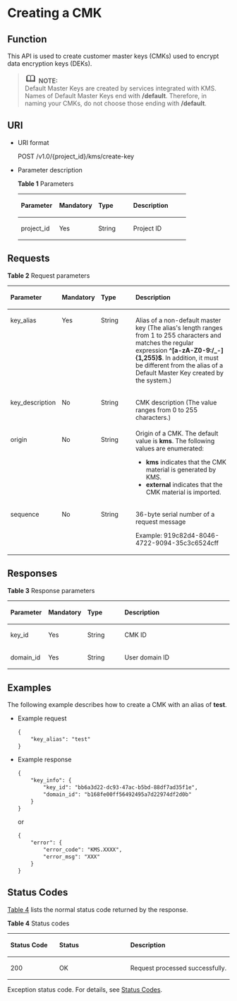 # Creating a CMK<a name="kms_02_0012"></a>

## Function<a name="en-us_topic_0112992294_s1731a14fb0144c79bf0fa90c694f34f7"></a>

This API is used to create customer master keys \(CMKs\) used to encrypt data encryption keys \(DEKs\).

>![](public_sys-resources/icon-note.gif) **NOTE:**   
>Default Master Keys are created by services integrated with KMS. Names of Default Master Keys end with  **/default**. Therefore, in naming your CMKs, do not choose those ending with  **/default**.  

## URI<a name="en-us_topic_0112992294_se70c3e5518a04f60b06032524dddfef4"></a>

-   URI format

    POST /v1.0/\{project\_id\}/kms/create-key

-   Parameter description

    **Table  1**  Parameters

    <a name="en-us_topic_0112992294_t982da1e0196d4ec1a28d1fbff2cc8191"></a>
    <table><thead align="left"><tr id="en-us_topic_0112992294_r6e963322c1e740d181726d2f0e91df5a"><th class="cellrowborder" valign="top" width="22.74%" id="mcps1.2.5.1.1"><p id="en-us_topic_0112992294_a3b5bbe5a7f644fd3a74cecbfb3f7ed60"><a name="en-us_topic_0112992294_a3b5bbe5a7f644fd3a74cecbfb3f7ed60"></a><a name="en-us_topic_0112992294_a3b5bbe5a7f644fd3a74cecbfb3f7ed60"></a><strong id="en-us_topic_0112992294_b842352706165836"><a name="en-us_topic_0112992294_b842352706165836"></a><a name="en-us_topic_0112992294_b842352706165836"></a>Parameter</strong></p>
    </th>
    <th class="cellrowborder" valign="top" width="23.31%" id="mcps1.2.5.1.2"><p id="en-us_topic_0112992294_ad98d2f62bd064b4e96ea922645197c24"><a name="en-us_topic_0112992294_ad98d2f62bd064b4e96ea922645197c24"></a><a name="en-us_topic_0112992294_ad98d2f62bd064b4e96ea922645197c24"></a><strong id="en-us_topic_0112992294_b842352706165839"><a name="en-us_topic_0112992294_b842352706165839"></a><a name="en-us_topic_0112992294_b842352706165839"></a>Mandatory</strong></p>
    </th>
    <th class="cellrowborder" valign="top" width="20.86%" id="mcps1.2.5.1.3"><p id="en-us_topic_0112992294_a3becf0b3aec9468984c2efc8d5abbea5"><a name="en-us_topic_0112992294_a3becf0b3aec9468984c2efc8d5abbea5"></a><a name="en-us_topic_0112992294_a3becf0b3aec9468984c2efc8d5abbea5"></a>Type</p>
    </th>
    <th class="cellrowborder" valign="top" width="33.09%" id="mcps1.2.5.1.4"><p id="en-us_topic_0112992294_a6bb6f1fe56a2454982832e8d56d354d8"><a name="en-us_topic_0112992294_a6bb6f1fe56a2454982832e8d56d354d8"></a><a name="en-us_topic_0112992294_a6bb6f1fe56a2454982832e8d56d354d8"></a>Description</p>
    </th>
    </tr>
    </thead>
    <tbody><tr id="en-us_topic_0112992294_r69bf37b65d3f446eab7b3f4d1b2fcec0"><td class="cellrowborder" valign="top" width="22.74%" headers="mcps1.2.5.1.1 "><p id="en-us_topic_0112992294_ae42d73592f58424ea93a11e52d2478dd"><a name="en-us_topic_0112992294_ae42d73592f58424ea93a11e52d2478dd"></a><a name="en-us_topic_0112992294_ae42d73592f58424ea93a11e52d2478dd"></a>project_id</p>
    </td>
    <td class="cellrowborder" valign="top" width="23.31%" headers="mcps1.2.5.1.2 "><p id="en-us_topic_0112992294_a56440c0f0ae34ba3b8033d1247673984"><a name="en-us_topic_0112992294_a56440c0f0ae34ba3b8033d1247673984"></a><a name="en-us_topic_0112992294_a56440c0f0ae34ba3b8033d1247673984"></a>Yes</p>
    </td>
    <td class="cellrowborder" valign="top" width="20.86%" headers="mcps1.2.5.1.3 "><p id="en-us_topic_0112992294_a1a4a71c11a4a45a58d0de2fbe009e9d9"><a name="en-us_topic_0112992294_a1a4a71c11a4a45a58d0de2fbe009e9d9"></a><a name="en-us_topic_0112992294_a1a4a71c11a4a45a58d0de2fbe009e9d9"></a>String</p>
    </td>
    <td class="cellrowborder" valign="top" width="33.09%" headers="mcps1.2.5.1.4 "><p id="en-us_topic_0112992294_a1314869d2dc147b38461e037d622f7b4"><a name="en-us_topic_0112992294_a1314869d2dc147b38461e037d622f7b4"></a><a name="en-us_topic_0112992294_a1314869d2dc147b38461e037d622f7b4"></a>Project ID</p>
    </td>
    </tr>
    </tbody>
    </table>


## Requests<a name="en-us_topic_0112992294_seb7b7901701247fab30a59b76f1c7f93"></a>

**Table  2**  Request parameters

<a name="en-us_topic_0112992294_table46221022101230"></a>
<table><thead align="left"><tr id="en-us_topic_0112992294_row9315574101230"><th class="cellrowborder" valign="top" width="17%" id="mcps1.2.5.1.1"><p id="en-us_topic_0112992294_p16364058101230"><a name="en-us_topic_0112992294_p16364058101230"></a><a name="en-us_topic_0112992294_p16364058101230"></a>Parameter</p>
</th>
<th class="cellrowborder" valign="top" width="16%" id="mcps1.2.5.1.2"><p id="en-us_topic_0112992294_p57514295101230"><a name="en-us_topic_0112992294_p57514295101230"></a><a name="en-us_topic_0112992294_p57514295101230"></a><strong id="en-us_topic_0112992294_b842352706165630"><a name="en-us_topic_0112992294_b842352706165630"></a><a name="en-us_topic_0112992294_b842352706165630"></a>Mandatory</strong></p>
</th>
<th class="cellrowborder" valign="top" width="17%" id="mcps1.2.5.1.3"><p id="en-us_topic_0112992294_p50420322101230"><a name="en-us_topic_0112992294_p50420322101230"></a><a name="en-us_topic_0112992294_p50420322101230"></a><strong id="en-us_topic_0112992294_b842352706165626"><a name="en-us_topic_0112992294_b842352706165626"></a><a name="en-us_topic_0112992294_b842352706165626"></a>Type</strong></p>
</th>
<th class="cellrowborder" valign="top" width="50%" id="mcps1.2.5.1.4"><p id="en-us_topic_0112992294_p28146304101230"><a name="en-us_topic_0112992294_p28146304101230"></a><a name="en-us_topic_0112992294_p28146304101230"></a>Description</p>
</th>
</tr>
</thead>
<tbody><tr id="en-us_topic_0112992294_row65258150101230"><td class="cellrowborder" valign="top" width="17%" headers="mcps1.2.5.1.1 "><p id="en-us_topic_0112992294_p1543290910164"><a name="en-us_topic_0112992294_p1543290910164"></a><a name="en-us_topic_0112992294_p1543290910164"></a>key_alias</p>
</td>
<td class="cellrowborder" valign="top" width="16%" headers="mcps1.2.5.1.2 "><p id="en-us_topic_0112992294_p5515069010164"><a name="en-us_topic_0112992294_p5515069010164"></a><a name="en-us_topic_0112992294_p5515069010164"></a>Yes</p>
</td>
<td class="cellrowborder" valign="top" width="17%" headers="mcps1.2.5.1.3 "><p id="en-us_topic_0112992294_p4210609710164"><a name="en-us_topic_0112992294_p4210609710164"></a><a name="en-us_topic_0112992294_p4210609710164"></a>String</p>
</td>
<td class="cellrowborder" valign="top" width="50%" headers="mcps1.2.5.1.4 "><p id="en-us_topic_0112992294_p3802087110164"><a name="en-us_topic_0112992294_p3802087110164"></a><a name="en-us_topic_0112992294_p3802087110164"></a>Alias of a non-default master key (The alias's length ranges from 1 to 255 characters and matches the regular expression <span class="parmvalue" id="en-us_topic_0112992294_parmvalue698033652174049"><a name="en-us_topic_0112992294_parmvalue698033652174049"></a><a name="en-us_topic_0112992294_parmvalue698033652174049"></a><b>^[a-zA-Z0-9:/_-]{1,255}$</b></span>. In addition, it must be different from the alias of a Default Master Key created by the system.)</p>
</td>
</tr>
<tr id="en-us_topic_0112992294_row2245699720624"><td class="cellrowborder" valign="top" width="17%" headers="mcps1.2.5.1.1 "><p id="en-us_topic_0112992294_p707743220624"><a name="en-us_topic_0112992294_p707743220624"></a><a name="en-us_topic_0112992294_p707743220624"></a>key_description</p>
</td>
<td class="cellrowborder" valign="top" width="16%" headers="mcps1.2.5.1.2 "><p id="en-us_topic_0112992294_p6281259420624"><a name="en-us_topic_0112992294_p6281259420624"></a><a name="en-us_topic_0112992294_p6281259420624"></a>No</p>
</td>
<td class="cellrowborder" valign="top" width="17%" headers="mcps1.2.5.1.3 "><p id="en-us_topic_0112992294_p3640115720624"><a name="en-us_topic_0112992294_p3640115720624"></a><a name="en-us_topic_0112992294_p3640115720624"></a>String</p>
</td>
<td class="cellrowborder" valign="top" width="50%" headers="mcps1.2.5.1.4 "><p id="en-us_topic_0112992294_p5465533520624"><a name="en-us_topic_0112992294_p5465533520624"></a><a name="en-us_topic_0112992294_p5465533520624"></a>CMK description (The value ranges from 0 to 255 characters.)</p>
</td>
</tr>
<tr id="en-us_topic_0112992294_row56396726142438"><td class="cellrowborder" valign="top" width="17%" headers="mcps1.2.5.1.1 "><p id="en-us_topic_0112992294_p4732068142438"><a name="en-us_topic_0112992294_p4732068142438"></a><a name="en-us_topic_0112992294_p4732068142438"></a>origin</p>
</td>
<td class="cellrowborder" valign="top" width="16%" headers="mcps1.2.5.1.2 "><p id="en-us_topic_0112992294_p42803505142438"><a name="en-us_topic_0112992294_p42803505142438"></a><a name="en-us_topic_0112992294_p42803505142438"></a>No</p>
</td>
<td class="cellrowborder" valign="top" width="17%" headers="mcps1.2.5.1.3 "><p id="en-us_topic_0112992294_p47753194142438"><a name="en-us_topic_0112992294_p47753194142438"></a><a name="en-us_topic_0112992294_p47753194142438"></a>String</p>
</td>
<td class="cellrowborder" valign="top" width="50%" headers="mcps1.2.5.1.4 "><div class="p" id="en-us_topic_0112992294_p44531872142438"><a name="en-us_topic_0112992294_p44531872142438"></a><a name="en-us_topic_0112992294_p44531872142438"></a>Origin of a CMK. The default value is <span class="parmvalue" id="en-us_topic_0112992294_parmvalue1849726112141249"><a name="en-us_topic_0112992294_parmvalue1849726112141249"></a><a name="en-us_topic_0112992294_parmvalue1849726112141249"></a><b>kms</b></span>. The following values are enumerated:<a name="en-us_topic_0112992294_ul43826915161742"></a><a name="en-us_topic_0112992294_ul43826915161742"></a><ul id="en-us_topic_0112992294_ul43826915161742"><li><span class="parmvalue" id="en-us_topic_0112992294_parmvalue1011124252141313"><a name="en-us_topic_0112992294_parmvalue1011124252141313"></a><a name="en-us_topic_0112992294_parmvalue1011124252141313"></a><b>kms</b></span> indicates that the CMK material is generated by KMS.</li><li><span class="parmvalue" id="en-us_topic_0112992294_parmvalue501259129141335"><a name="en-us_topic_0112992294_parmvalue501259129141335"></a><a name="en-us_topic_0112992294_parmvalue501259129141335"></a><b>external</b></span> indicates that the CMK material is imported.</li></ul>
</div>
</td>
</tr>
<tr id="en-us_topic_0112992294_row35142504101726"><td class="cellrowborder" valign="top" width="17%" headers="mcps1.2.5.1.1 "><p id="en-us_topic_0112992294_p269135101746"><a name="en-us_topic_0112992294_p269135101746"></a><a name="en-us_topic_0112992294_p269135101746"></a>sequence</p>
</td>
<td class="cellrowborder" valign="top" width="16%" headers="mcps1.2.5.1.2 "><p id="en-us_topic_0112992294_p20967256101746"><a name="en-us_topic_0112992294_p20967256101746"></a><a name="en-us_topic_0112992294_p20967256101746"></a>No</p>
</td>
<td class="cellrowborder" valign="top" width="17%" headers="mcps1.2.5.1.3 "><p id="en-us_topic_0112992294_p21799971101746"><a name="en-us_topic_0112992294_p21799971101746"></a><a name="en-us_topic_0112992294_p21799971101746"></a>String</p>
</td>
<td class="cellrowborder" valign="top" width="50%" headers="mcps1.2.5.1.4 "><p id="en-us_topic_0112992294_p89331932112120"><a name="en-us_topic_0112992294_p89331932112120"></a><a name="en-us_topic_0112992294_p89331932112120"></a>36-byte serial number of a request message</p>
<p id="en-us_topic_0112992294_p20626198101746"><a name="en-us_topic_0112992294_p20626198101746"></a><a name="en-us_topic_0112992294_p20626198101746"></a>Example: 919c82d4-8046-4722-9094-35c3c6524cff</p>
</td>
</tr>
</tbody>
</table>

## Responses<a name="en-us_topic_0112992294_sfadd53a5f4714e8f87811818d62d0296"></a>

**Table  3**  Response parameters

<a name="en-us_topic_0112992294_t98d238e10953421e84a073707024c329"></a>
<table><thead align="left"><tr id="en-us_topic_0112992294_r144a2c52c5054c6d9243eb2ef3875a21"><th class="cellrowborder" valign="top" width="17%" id="mcps1.2.5.1.1"><p id="en-us_topic_0112992294_a9156e0b03f054d4e8547e0787f88a51b"><a name="en-us_topic_0112992294_a9156e0b03f054d4e8547e0787f88a51b"></a><a name="en-us_topic_0112992294_a9156e0b03f054d4e8547e0787f88a51b"></a>Parameter</p>
</th>
<th class="cellrowborder" valign="top" width="16%" id="mcps1.2.5.1.2"><p id="en-us_topic_0112992294_a1851157c81e14d7f82db752a5737195a"><a name="en-us_topic_0112992294_a1851157c81e14d7f82db752a5737195a"></a><a name="en-us_topic_0112992294_a1851157c81e14d7f82db752a5737195a"></a><strong id="en-us_topic_0112992294_b842352706165935"><a name="en-us_topic_0112992294_b842352706165935"></a><a name="en-us_topic_0112992294_b842352706165935"></a>Mandatory</strong></p>
</th>
<th class="cellrowborder" valign="top" width="17%" id="mcps1.2.5.1.3"><p id="en-us_topic_0112992294_a39360acf5daf4c01a1ebddeff5d68a1c"><a name="en-us_topic_0112992294_a39360acf5daf4c01a1ebddeff5d68a1c"></a><a name="en-us_topic_0112992294_a39360acf5daf4c01a1ebddeff5d68a1c"></a><strong id="en-us_topic_0112992294_b842352706165929"><a name="en-us_topic_0112992294_b842352706165929"></a><a name="en-us_topic_0112992294_b842352706165929"></a>Type</strong></p>
</th>
<th class="cellrowborder" valign="top" width="50%" id="mcps1.2.5.1.4"><p id="en-us_topic_0112992294_a0097000016b14857972b7929bcaaa038"><a name="en-us_topic_0112992294_a0097000016b14857972b7929bcaaa038"></a><a name="en-us_topic_0112992294_a0097000016b14857972b7929bcaaa038"></a>Description</p>
</th>
</tr>
</thead>
<tbody><tr id="en-us_topic_0112992294_r3c4af7b36e9240d197ab56255e37b83c"><td class="cellrowborder" valign="top" width="17%" headers="mcps1.2.5.1.1 "><p id="en-us_topic_0112992294_p43705601102713"><a name="en-us_topic_0112992294_p43705601102713"></a><a name="en-us_topic_0112992294_p43705601102713"></a>key_id</p>
</td>
<td class="cellrowborder" valign="top" width="16%" headers="mcps1.2.5.1.2 "><p id="en-us_topic_0112992294_p63384753102713"><a name="en-us_topic_0112992294_p63384753102713"></a><a name="en-us_topic_0112992294_p63384753102713"></a>Yes</p>
</td>
<td class="cellrowborder" valign="top" width="17%" headers="mcps1.2.5.1.3 "><p id="en-us_topic_0112992294_p50492797102713"><a name="en-us_topic_0112992294_p50492797102713"></a><a name="en-us_topic_0112992294_p50492797102713"></a>String</p>
</td>
<td class="cellrowborder" valign="top" width="50%" headers="mcps1.2.5.1.4 "><p id="en-us_topic_0112992294_p33891398102713"><a name="en-us_topic_0112992294_p33891398102713"></a><a name="en-us_topic_0112992294_p33891398102713"></a>CMK ID</p>
</td>
</tr>
<tr id="en-us_topic_0112992294_rf212a916c502452a8e151eba2f118272"><td class="cellrowborder" valign="top" width="17%" headers="mcps1.2.5.1.1 "><p id="en-us_topic_0112992294_p15241273102723"><a name="en-us_topic_0112992294_p15241273102723"></a><a name="en-us_topic_0112992294_p15241273102723"></a>domain_id</p>
</td>
<td class="cellrowborder" valign="top" width="16%" headers="mcps1.2.5.1.2 "><p id="en-us_topic_0112992294_p5791264102723"><a name="en-us_topic_0112992294_p5791264102723"></a><a name="en-us_topic_0112992294_p5791264102723"></a>Yes</p>
</td>
<td class="cellrowborder" valign="top" width="17%" headers="mcps1.2.5.1.3 "><p id="en-us_topic_0112992294_p26583640102723"><a name="en-us_topic_0112992294_p26583640102723"></a><a name="en-us_topic_0112992294_p26583640102723"></a>String</p>
</td>
<td class="cellrowborder" valign="top" width="50%" headers="mcps1.2.5.1.4 "><p id="en-us_topic_0112992294_p66439224102723"><a name="en-us_topic_0112992294_p66439224102723"></a><a name="en-us_topic_0112992294_p66439224102723"></a>User domain ID</p>
</td>
</tr>
</tbody>
</table>

## Examples<a name="en-us_topic_0112992294_section1079019295212"></a>

The following example describes how to create a CMK with an alias of  **test**.

-   Example request

    ```
    {
        "key_alias": "test"
    }
    ```

-   Example response

    ```
    {
        "key_info": {
            "key_id": "bb6a3d22-dc93-47ac-b5bd-88df7ad35f1e",
            "domain_id": "b168fe00ff56492495a7d22974df2d0b"
        }
    }
    ```

    or

    ```
    {
        "error": {
            "error_code": "KMS.XXXX",
            "error_msg": "XXX"
        }
    }
    ```


## Status Codes<a name="en-us_topic_0112992294_s811d1a98cd5242509abd6671a9959d55"></a>

[Table 4](#en-us_topic_0112992294_en-us_topic_0079615001_table20596071)  lists the normal status code returned by the response.

**Table  4**  Status codes

<a name="en-us_topic_0112992294_en-us_topic_0079615001_table20596071"></a>
<table><thead align="left"><tr id="en-us_topic_0112992294_en-us_topic_0079615001_row9746163"><th class="cellrowborder" valign="top" width="22%" id="mcps1.2.4.1.1"><p id="en-us_topic_0112992294_p57545694203043"><a name="en-us_topic_0112992294_p57545694203043"></a><a name="en-us_topic_0112992294_p57545694203043"></a>Status Code</p>
</th>
<th class="cellrowborder" valign="top" width="32%" id="mcps1.2.4.1.2"><p id="en-us_topic_0112992294_p4531342288"><a name="en-us_topic_0112992294_p4531342288"></a><a name="en-us_topic_0112992294_p4531342288"></a>Status</p>
</th>
<th class="cellrowborder" valign="top" width="46%" id="mcps1.2.4.1.3"><p id="en-us_topic_0112992294_p30689603203043"><a name="en-us_topic_0112992294_p30689603203043"></a><a name="en-us_topic_0112992294_p30689603203043"></a>Description</p>
</th>
</tr>
</thead>
<tbody><tr id="en-us_topic_0112992294_en-us_topic_0079615001_row48621261"><td class="cellrowborder" valign="top" width="22%" headers="mcps1.2.4.1.1 "><p id="en-us_topic_0112992294_en-us_topic_0079615001_p46008046"><a name="en-us_topic_0112992294_en-us_topic_0079615001_p46008046"></a><a name="en-us_topic_0112992294_en-us_topic_0079615001_p46008046"></a>200</p>
</td>
<td class="cellrowborder" valign="top" width="32%" headers="mcps1.2.4.1.2 "><p id="en-us_topic_0112992294_p7538425819"><a name="en-us_topic_0112992294_p7538425819"></a><a name="en-us_topic_0112992294_p7538425819"></a>OK</p>
</td>
<td class="cellrowborder" valign="top" width="46%" headers="mcps1.2.4.1.3 "><p id="en-us_topic_0112992294_p1885682315512"><a name="en-us_topic_0112992294_p1885682315512"></a><a name="en-us_topic_0112992294_p1885682315512"></a>Request processed successfully.</p>
</td>
</tr>
</tbody>
</table>

Exception status code. For details, see  [Status Codes](status-codes.md#kms_02_0301).

